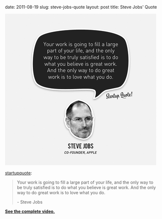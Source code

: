 date: 2011-08-19
slug: steve-jobs-quote
layout: post
title: Steve Jobs' Quote


<a href="http://startupquote.com/post/9057337917/your-work-is-going-to-fill-a-large-part-of-your"><img src="/static/tumblr_files/tumblr_lq3jujxEMM1qz6pqio1_500.png"/></a><br/><p><a href="http://startupquote.com/post/9057337917" target="_blank">startupquote</a>:</p>

<blockquote>

<p>Your work is going to fill a large part of your life, and the only way to be truly satisfied is to do what you believe is great work. And the only way to do great work is to love what you do.</p>

<p>- Steve Jobs</p>

</blockquote>

<p><a title="Steve Jobs Speech" target="_blank" href="http://fully-faltoo.com/post/45834221/steve-jobs-2005-stanford-commencement-address"><strong>See the complete video.</strong></a></p>
